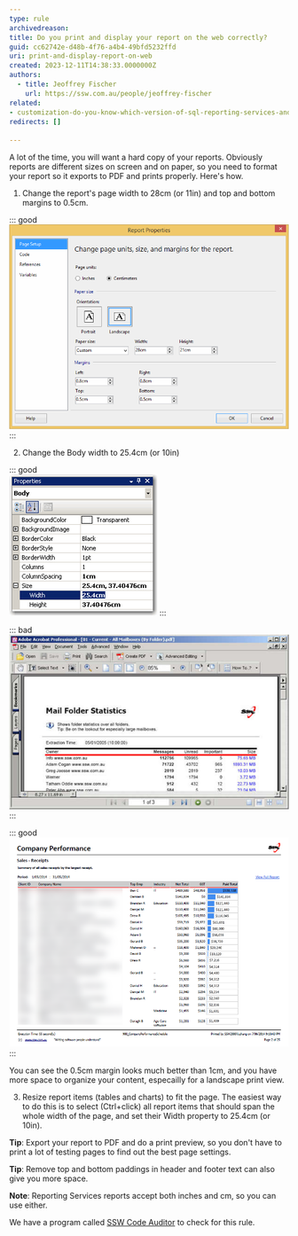 ```yaml
---
type: rule
archivedreason:
title: Do you print and display your report on the web correctly?
guid: cc62742e-d48b-4f76-a4b4-49bfd5232ffd
uri: print-and-display-report-on-web
created: 2023-12-11T14:38:33.0000000Z
authors: 
  - title: Jeoffrey Fischer
    url: https://ssw.com.au/people/jeoffrey-fischer
related:
- customization-do-you-know-which-version-of-sql-reporting-services-and-visual-studio-you-are-using
redirects: []

---
```


<!--endintro-->

A lot of the time, you will want a hard copy of your reports. Obviously reports are different sizes on screen and on paper, so you need to format your report so it exports to PDF and prints properly. Here's how.

1. Change the report's page width to 28cm (or 11in) and top and bottom margins to 0.5cm.

::: good  
![Figure: Good example - For proper printing, first change the Report's Page Width to 28cm (or 11in) and top and bottom margins to 0.5cm](reportpagewidth.gif)
:::

2. Change the Body width to 25.4cm (or 10in)

::: good  
![Figure: Good example - Then change the Report's Body Width to 25.4cm (or 10in)](reportbodywidth.gif)
:::

::: bad  
![Figure: Bad example - PDF page with 1cm margin (wasted much space on top and bottom)](RulesSQLRS7.jpg)  
:::

::: good  
![Figure: Good example - PDF page with 0.5cm margin (you have more room for content)](RSRuleMoreTopBottomPDF.png)
:::

You can see the 0.5cm margin looks much better than 1cm, and you have more space to organize your content, especailly for a landscape print view.

3. Resize report items (tables and charts) to fit the page. The easiest way to do this is to select (Ctrl+click) all report items that should span the whole width of the page, and set their Width property to 25.4cm (or 10in).

**Tip**: Export your report to PDF and do a print preview, so you don't have to print a lot of testing pages to find out the best page settings.

**Tip**: Remove top and bottom paddings in header and footer text can also give you more space.

**Note**: Reporting Services reports accept both inches and cm, so you can use either.

We have a program called [SSW Code Auditor](https://codeauditor.com/) to check for this rule.
